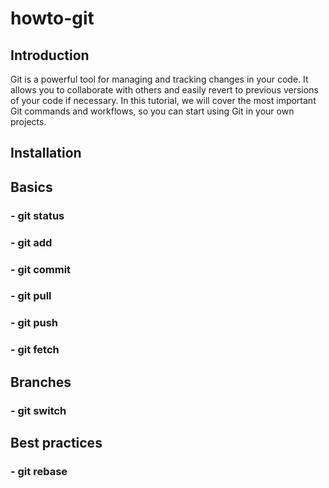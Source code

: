# howto-git

## Introduction
Git is a powerful tool for managing and tracking changes in your code. It allows you to collaborate with others and easily revert to previous versions of your code if necessary. In this tutorial, we will cover the most important Git commands and workflows, so you can start using Git in your own projects.

## Installation

## Basics
### - git status 

### - git add

### - git commit

### - git pull

### - git push 

### - git fetch

## Branches

### - git switch

## Best practices 

### - git rebase


